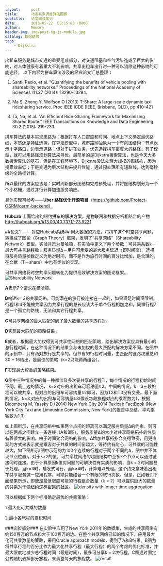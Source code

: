 ```yaml
---
layout:     post
title:      动态共乘调度算法回顾
subtitle:   论文阅读笔记
date:       2018-05-22  08:15:08 +0800
author:     Memory
header-img: img/post-bg-js-module.jpg
catalog: 数据结构
tags:
    - Dijkstra
---
```

出租车服务是城市交通的重要组成部分，对交通阻塞和空气污染造成了巨大的影响，对人体健康有着重大不利影响，共享出粗车出行时一种可以消除这种影响的可能途径。
以下内容为拼车算法涉及的经典论文汇总整理：

1. Santi, Paolo, et al. "Quantifying the benefits of vehicle pooling with shareability networks." Proceedings of the National Academy of Sciences 111.37 (2014): 13290-13294.

2. Ma S, Zheng Y, Wolfson O (2013) T-Share: A large-scale dynamic taxi ridesharing service. Proc IEEE ICDE (IEEE, Brisbane, QLD), pp 410–421


3. Ta, Na, et al. "An Efficient Ride-Sharing Framework for Maximizing Shared Route." IEEE Transactions on Knowledge and Data Engineering 30.2 (2018): 219-233.


拼车算法的基本实现思路为：根据打车人口密度和时间、地点上下文确定最优路线，本质还是特征选择。在算法模型中，城市路网抽象为一个有向图结构：节点表示十字路口，边表示道路；但对于拼车业务，优先选择拼车密度大的路径。有了模型，就可以用路径规划算法来寻优。最简单的是Dijkstra搜索算法，也是今天大多数搜索算法的基石，但是在工程环境下，Dijkstra没法处理大规模的图结构，因为搜索效率低；于是变通为层次结构来提升性能，通过预处理所有短路线，达到毫秒级的全路径计算。

所以最终的方案应该是：实时刷新部分图结构完成预处理，并将图结构划分为一个个小格栅，通过并行计算加速服务响应。

具体实现可参考——**Uber 路径优化开源项目**（https://github.com/Project-OSRM/osrm-backend）

**Hubcab** 上面给出的纽约拼车的解决方案，是物联网和数据分析相结合的产物
http://hubcab.org/#13.00/40.7371/-73.9221

##论文1 —— 对应Hubcab系统##
用大数据的方法，将拼车这个时空共享问题，转换成了图论（Graph Theory）框架，发明了“共享网络”（Shareability Network）模型。实验背景为曼哈顿，在实验中定义了两个参数：可共乘系数k－最大可共乘路程数，服务质量Δ－用户可承受的最大服务延迟（即时间窗），选择将服务质量参数定义为绝对时间，而不是作为旅行时间的百分比增加，是合理的，在文献（T－share）中也有类似的实现。

可共享网络将时空共享问题转化为提供高效解决方案的图论框架。
![Shareability Network](https://postimg.cc/image/u7x8zz1hz/)

**A**表示7个请求在曼哈顿。

**B**构建k＝2的共享网络，可能潜在的旅行被连接在一起的，如果满足时间窗限制。行程1和4不能被共享因为共享行程的总长应该大于单个行程相加之和。同样行程7是一个孤立的路线，无法和其它行程共享。

**C**可共享网络的最大匹配的到了最大数量的共享旅程对。

**D**实现最大匹配的策略结果。

**E**或者，根据最大加权得到可共享性网络的匹配策略，给出解决方案应具有最小的总行程时间，在这种情况下的结果会与未加权的最大匹配的解决方案不同。在图中的示例中，只有两对旅行是共享的，但节省的行程时间量，由匹配的链路权重总和30 + 16给出，是最佳的策略（k=2只能两两组合）。

**F**实现最大权重的策略结果。

**G**图中三种情况中的每一种都涉及多次要共享的行程Ti，每个情况的行程初始时间不同。最上边的情况， k=2对应的出租车可容纳量≥2。中间的情况，k＝3三段旅程可以被共享，但对应的出租车可容纳量≥2即可，因为T2和T3没有交叠。最下面的情况，k=3,对应的出租车可容纳量≥3(假设每段旅程对应的乘客数为1，根据Bloomberg M, Yassky D (2014) New York City 2014 Taxicab FactBook (New York City Taxi and Limousine Commission, New York)的报告中总结，平均乘客数为1.3)

如上图所示，在共享网络中如果两个点间的距离可以满足服务质量Δ的约束，则可以在两点之间建立一条连线（A和B图），服务质量Δ的大小对共享网络拓扑的性质有着很大的影响，由于时间聚合网络的影响，Δ增加共享拓扑会变得致密，用更直观的方式来表示就是乘客对于共乘的时间窗越大，等待约有耐心，可共乘的可能性越大，如下图所示(图中示范的为100个连续的行程对于两个不同的Δ，图中并不体现节点位置)。对于k>2的值，可共享性网络的超图结构中至多k个节点可以通过链接同时连接。由于计算原因k值对问题的可解决性有实质的影响，当k = 2时问题易于处理，当k=3时，启发式可行，而k≥4时，计算难以处理。这个约束意味着出租车共享服务这一应用程序，可能只能结合一个有限的旅行次数。但是，正如我们下面结果所示，即使是最低限度可能的行程组合数量（k = 2）可以提供巨大的数量的共乘对于像纽约这样密集的社区。
![densify with longer time aggregation](https://postimg.cc/image/e9oj9v253/)

可以根据如下两个标准确定最优的共乘策略：

1.最大化可共乘的数量

2.最小各旅程的累积时间

###实验部分###
在实验中应用了New York 2011年的数据集，生成的共享网络有约150百万的节点和大于100百万的边。在整个共享网络已知的情况下，应用最大化可共乘数量的策略，采用Oracle approach models，得到了A和B结果。B图为将共享行程的百分比作为最大化共享行程（最大行程）的两个考虑的优化标准，并最大限度地减少总行程时间（最短时间），最多可分享k = 2次行程。C图通过固定公式随机去掉部分旅程，来调整每天的旅程数。
![result](https://postimg.cc/image/5enozdfxj/)









